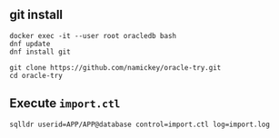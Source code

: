 
## git install
```shell
docker exec -it --user root oracledb bash
dnf update
dnf install git

git clone https://github.com/namickey/oracle-try.git
cd oracle-try
```

## Execute `import.ctl`
```shell
sqlldr userid=APP/APP@database control=import.ctl log=import.log
```

